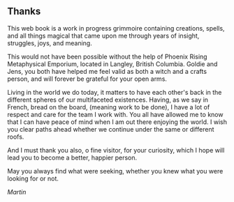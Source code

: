 ## Thanks

This web book is a work in progress grimmoire containing creations, spells,
and all things magical that came upon me through years of insight, struggles, joys, and meaning.

This would not have been possible without the help of Phoenix Rising Metaphysical Emporium,
located in Langley, British Columbia.
Goldie and Jens, you both have helped me feel valid as both a witch and a crafts person,
and will forever be grateful for your open arms.

Living in the world we do today, it matters to have each other's back
in the different spheres of our multifaceted existences.
Having, as we say in French, bread on the board,
(meaning work to be done), I have a lot of respect and care for the team I work with.
You all have allowed me to know that I can have peace of mind
when I am out there enjoying the world. I wish you clear paths ahead whether we continue
under the same or different roofs.

And I must thank you also, o fine visitor, for your curiosity,
which I hope will lead you to become a better, happier person.

May you always find what were seeking, whether you knew what you were looking for or not.

*Martin*